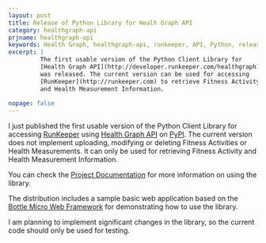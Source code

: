 ```yaml
---
layout: post
title: Release of Python Library for Healh Graph API
category: healthgraph-api
prjname: healthgraph-api
keywords: Health Graph, healthgraph-api, runkeeper, API, Python, release
excerpt: |
         The first usable version of the Python Client Library for 
         [Health Graph API](http://developer.runkeeper.com/healthgraph) 
         was released. The current version can be used for accessing 
         [RunKeeper](http://runkeeper.com) to retrieve Fitness Activity 
         and Health Measurement Information.
         
nopage: false
---
```


I just published the first usable version of the Python Client Library for 
accessing [RunKeeper](http://runkeeper.com) using 
[Health Graph API](http://developer.runkeeper.com/healthgraph) on
[PyPI](http://pypi.python.org/pypi/healthgraph-api).
The current version does not implement uploading, modifying or deleting 
Fitness Activities or Health Measurements. It can only be used for retrieving 
Fitness Activity and Health Measurement Information.

You can check the [Project Documentation](/healthgraph-api/index.html) for more
information on using the library.

The distribution includes a sample basic web application based on the 
[Bottle Micro Web Framework](http://bottlepy.org/) for demonstrating how to use
the library.

I am planning to implement significant changes in the library, so the current
code should only be used for testing.
